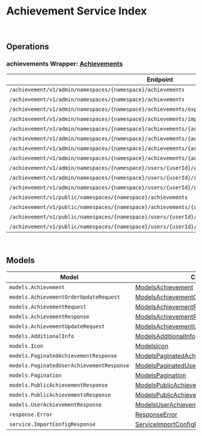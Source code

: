 # Achievement Service Index

&nbsp;  

## Operations

### achievements Wrapper:  [Achievements](../src/main/java/net/accelbyte/sdk/api/achievement/wrappers/Achievements.java)
| Endpoint | Method | ID | Class | Example |
|---|---|---|---|---|
| `/achievement/v1/admin/namespaces/{namespace}/achievements` | GET | AdminListAchievements | [AdminListAchievements](../src/main/java/net/accelbyte/sdk/api/achievement/operations/achievements/AdminListAchievements.java) | [AdminListAchievements](../samples/cli/src/main/java/net/accelbyte/sdk/cli/api/achievement/achievements/AdminListAchievements.java) |
| `/achievement/v1/admin/namespaces/{namespace}/achievements` | POST | AdminCreateNewAchievement | [AdminCreateNewAchievement](../src/main/java/net/accelbyte/sdk/api/achievement/operations/achievements/AdminCreateNewAchievement.java) | [AdminCreateNewAchievement](../samples/cli/src/main/java/net/accelbyte/sdk/cli/api/achievement/achievements/AdminCreateNewAchievement.java) |
| `/achievement/v1/admin/namespaces/{namespace}/achievements/export` | GET | ExportAchievements | [ExportAchievements](../src/main/java/net/accelbyte/sdk/api/achievement/operations/achievements/ExportAchievements.java) | [ExportAchievements](../samples/cli/src/main/java/net/accelbyte/sdk/cli/api/achievement/achievements/ExportAchievements.java) |
| `/achievement/v1/admin/namespaces/{namespace}/achievements/import` | POST | ImportAchievements | [ImportAchievements](../src/main/java/net/accelbyte/sdk/api/achievement/operations/achievements/ImportAchievements.java) | [ImportAchievements](../samples/cli/src/main/java/net/accelbyte/sdk/cli/api/achievement/achievements/ImportAchievements.java) |
| `/achievement/v1/admin/namespaces/{namespace}/achievements/{achievementCode}` | GET | AdminGetAchievement | [AdminGetAchievement](../src/main/java/net/accelbyte/sdk/api/achievement/operations/achievements/AdminGetAchievement.java) | [AdminGetAchievement](../samples/cli/src/main/java/net/accelbyte/sdk/cli/api/achievement/achievements/AdminGetAchievement.java) |
| `/achievement/v1/admin/namespaces/{namespace}/achievements/{achievementCode}` | PUT | AdminUpdateAchievement | [AdminUpdateAchievement](../src/main/java/net/accelbyte/sdk/api/achievement/operations/achievements/AdminUpdateAchievement.java) | [AdminUpdateAchievement](../samples/cli/src/main/java/net/accelbyte/sdk/cli/api/achievement/achievements/AdminUpdateAchievement.java) |
| `/achievement/v1/admin/namespaces/{namespace}/achievements/{achievementCode}` | DELETE | AdminDeleteAchievement | [AdminDeleteAchievement](../src/main/java/net/accelbyte/sdk/api/achievement/operations/achievements/AdminDeleteAchievement.java) | [AdminDeleteAchievement](../samples/cli/src/main/java/net/accelbyte/sdk/cli/api/achievement/achievements/AdminDeleteAchievement.java) |
| `/achievement/v1/admin/namespaces/{namespace}/achievements/{achievementCode}` | PATCH | AdminUpdateAchievementListOrder | [AdminUpdateAchievementListOrder](../src/main/java/net/accelbyte/sdk/api/achievement/operations/achievements/AdminUpdateAchievementListOrder.java) | [AdminUpdateAchievementListOrder](../samples/cli/src/main/java/net/accelbyte/sdk/cli/api/achievement/achievements/AdminUpdateAchievementListOrder.java) |
| `/achievement/v1/admin/namespaces/{namespace}/users/{userId}/achievements` | GET | AdminListUserAchievements | [AdminListUserAchievements](../src/main/java/net/accelbyte/sdk/api/achievement/operations/achievements/AdminListUserAchievements.java) | [AdminListUserAchievements](../samples/cli/src/main/java/net/accelbyte/sdk/cli/api/achievement/achievements/AdminListUserAchievements.java) |
| `/achievement/v1/admin/namespaces/{namespace}/users/{userId}/achievements/{achievementCode}/reset` | DELETE | AdminResetAchievement | [AdminResetAchievement](../src/main/java/net/accelbyte/sdk/api/achievement/operations/achievements/AdminResetAchievement.java) | [AdminResetAchievement](../samples/cli/src/main/java/net/accelbyte/sdk/cli/api/achievement/achievements/AdminResetAchievement.java) |
| `/achievement/v1/admin/namespaces/{namespace}/users/{userId}/achievements/{achievementCode}/unlock` | PUT | AdminUnlockAchievement | [AdminUnlockAchievement](../src/main/java/net/accelbyte/sdk/api/achievement/operations/achievements/AdminUnlockAchievement.java) | [AdminUnlockAchievement](../samples/cli/src/main/java/net/accelbyte/sdk/cli/api/achievement/achievements/AdminUnlockAchievement.java) |
| `/achievement/v1/public/namespaces/{namespace}/achievements` | GET | PublicListAchievements | [PublicListAchievements](../src/main/java/net/accelbyte/sdk/api/achievement/operations/achievements/PublicListAchievements.java) | [PublicListAchievements](../samples/cli/src/main/java/net/accelbyte/sdk/cli/api/achievement/achievements/PublicListAchievements.java) |
| `/achievement/v1/public/namespaces/{namespace}/achievements/{achievementCode}` | GET | PublicGetAchievement | [PublicGetAchievement](../src/main/java/net/accelbyte/sdk/api/achievement/operations/achievements/PublicGetAchievement.java) | [PublicGetAchievement](../samples/cli/src/main/java/net/accelbyte/sdk/cli/api/achievement/achievements/PublicGetAchievement.java) |
| `/achievement/v1/public/namespaces/{namespace}/users/{userId}/achievements` | GET | PublicListUserAchievements | [PublicListUserAchievements](../src/main/java/net/accelbyte/sdk/api/achievement/operations/achievements/PublicListUserAchievements.java) | [PublicListUserAchievements](../samples/cli/src/main/java/net/accelbyte/sdk/cli/api/achievement/achievements/PublicListUserAchievements.java) |
| `/achievement/v1/public/namespaces/{namespace}/users/{userId}/achievements/{achievementCode}/unlock` | PUT | PublicUnlockAchievement | [PublicUnlockAchievement](../src/main/java/net/accelbyte/sdk/api/achievement/operations/achievements/PublicUnlockAchievement.java) | [PublicUnlockAchievement](../samples/cli/src/main/java/net/accelbyte/sdk/cli/api/achievement/achievements/PublicUnlockAchievement.java) |


&nbsp;  

## Models

| Model | Class |
|---|---|
| `models.Achievement` | [ModelsAchievement](../src/main/java/net/accelbyte/sdk/api/achievement/models/ModelsAchievement.java) |
| `models.AchievementOrderUpdateRequest` | [ModelsAchievementOrderUpdateRequest](../src/main/java/net/accelbyte/sdk/api/achievement/models/ModelsAchievementOrderUpdateRequest.java) |
| `models.AchievementRequest` | [ModelsAchievementRequest](../src/main/java/net/accelbyte/sdk/api/achievement/models/ModelsAchievementRequest.java) |
| `models.AchievementResponse` | [ModelsAchievementResponse](../src/main/java/net/accelbyte/sdk/api/achievement/models/ModelsAchievementResponse.java) |
| `models.AchievementUpdateRequest` | [ModelsAchievementUpdateRequest](../src/main/java/net/accelbyte/sdk/api/achievement/models/ModelsAchievementUpdateRequest.java) |
| `models.AdditionalInfo` | [ModelsAdditionalInfo](../src/main/java/net/accelbyte/sdk/api/achievement/models/ModelsAdditionalInfo.java) |
| `models.Icon` | [ModelsIcon](../src/main/java/net/accelbyte/sdk/api/achievement/models/ModelsIcon.java) |
| `models.PaginatedAchievementResponse` | [ModelsPaginatedAchievementResponse](../src/main/java/net/accelbyte/sdk/api/achievement/models/ModelsPaginatedAchievementResponse.java) |
| `models.PaginatedUserAchievementResponse` | [ModelsPaginatedUserAchievementResponse](../src/main/java/net/accelbyte/sdk/api/achievement/models/ModelsPaginatedUserAchievementResponse.java) |
| `models.Pagination` | [ModelsPagination](../src/main/java/net/accelbyte/sdk/api/achievement/models/ModelsPagination.java) |
| `models.PublicAchievementResponse` | [ModelsPublicAchievementResponse](../src/main/java/net/accelbyte/sdk/api/achievement/models/ModelsPublicAchievementResponse.java) |
| `models.PublicAchievementsResponse` | [ModelsPublicAchievementsResponse](../src/main/java/net/accelbyte/sdk/api/achievement/models/ModelsPublicAchievementsResponse.java) |
| `models.UserAchievementResponse` | [ModelsUserAchievementResponse](../src/main/java/net/accelbyte/sdk/api/achievement/models/ModelsUserAchievementResponse.java) |
| `response.Error` | [ResponseError](../src/main/java/net/accelbyte/sdk/api/achievement/models/ResponseError.java) |
| `service.ImportConfigResponse` | [ServiceImportConfigResponse](../src/main/java/net/accelbyte/sdk/api/achievement/models/ServiceImportConfigResponse.java) |
